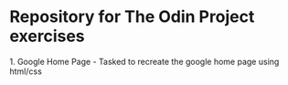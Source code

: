 <h1>Repository for The Odin Project exercises </h1>
1. Google Home Page
 - Tasked to recreate the google home page using html/css
